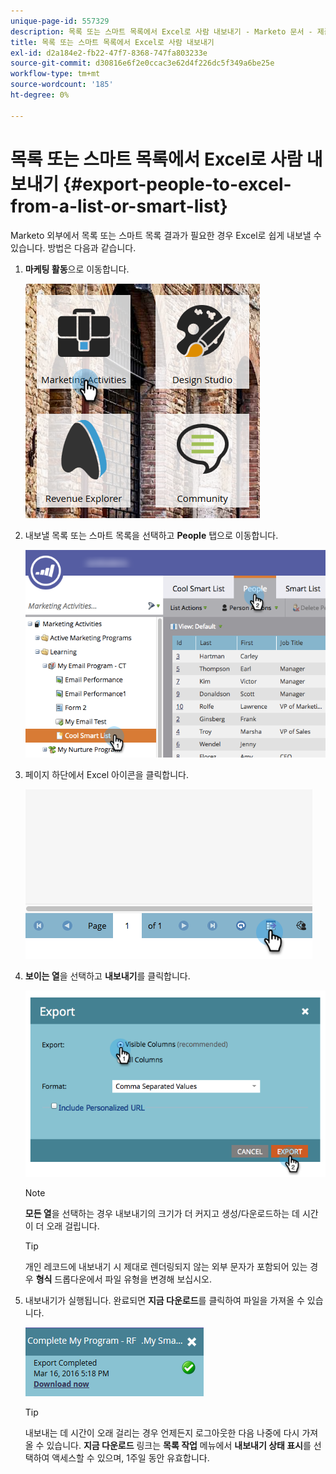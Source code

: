 ```yaml
---
unique-page-id: 557329
description: 목록 또는 스마트 목록에서 Excel로 사람 내보내기 - Marketo 문서 - 제품 설명서
title: 목록 또는 스마트 목록에서 Excel로 사람 내보내기
exl-id: d2a184e2-fb22-47f7-8368-747fa803233e
source-git-commit: d30816e6f2e0ccac3e62d4f226dc5f349a6be25e
workflow-type: tm+mt
source-wordcount: '185'
ht-degree: 0%

---
```


# 목록 또는 스마트 목록에서 Excel로 사람 내보내기 {#export-people-to-excel-from-a-list-or-smart-list}

Marketo 외부에서 목록 또는 스마트 목록 결과가 필요한 경우 Excel로 쉽게 내보낼 수 있습니다. 방법은 다음과 같습니다.

1. **마케팅 활동**&#x200B;으로 이동합니다.

   ![](assets/ma.png)

1. 내보낼 목록 또는 스마트 목록을 선택하고 **People** 탭으로 이동합니다.

   ![](assets/smartlistpeopletab-hands.png)

1. 페이지 하단에서 Excel 아이콘을 클릭합니다.

   ![](assets/exportpeople.png)

1. **보이는 열**&#x200B;을 선택하고 **내보내기**&#x200B;를 클릭합니다.

   ![](assets/image2014-9-11-14-3a1-3a37.png)

   >[!NOTE]
   >
   >**모든 열**&#x200B;을 선택하는 경우 내보내기의 크기가 더 커지고 생성/다운로드하는 데 시간이 더 오래 걸립니다.

   >[!TIP]
   >
   >개인 레코드에 내보내기 시 제대로 렌더링되지 않는 외부 문자가 포함되어 있는 경우 **형식** 드롭다운에서 파일 유형을 변경해 보십시오.

1. 내보내기가 실행됩니다. 완료되면 **지금 다운로드**&#x200B;를 클릭하여 파일을 가져올 수 있습니다.

   ![](assets/popup.png)

   >[!TIP]
   >
   >내보내는 데 시간이 오래 걸리는 경우 언제든지 로그아웃한 다음 나중에 다시 가져올 수 있습니다. **지금 다운로드** 링크는 **목록 작업** 메뉴에서 **내보내기 상태 표시**&#x200B;를 선택하여 액세스할 수 있으며, 1주일 동안 유효합니다.
